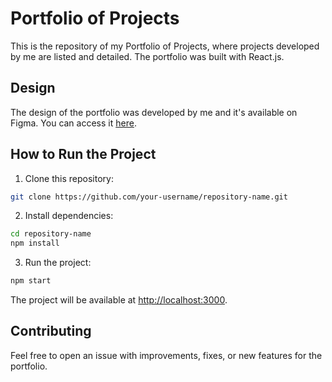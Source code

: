 # Portfolio of Projects

This is the repository of my Portfolio of Projects, where projects developed by me are listed and detailed. The portfolio was built with React.js.

## Design

The design of the portfolio was developed by me and it's available on Figma. You can access it [here](link_to_design_on_figma).

## How to Run the Project

1. Clone this repository:

```bash
git clone https://github.com/your-username/repository-name.git
```

2. Install dependencies:

```bash
cd repository-name
npm install
```

3. Run the project:

```bash
npm start
```

The project will be available at [http://localhost:3000](http://localhost:3000).

## Contributing

Feel free to open an issue with improvements, fixes, or new features for the portfolio.
